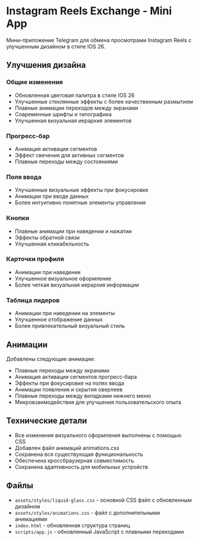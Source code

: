 # Instagram Reels Exchange - Mini App

Мини-приложение Telegram для обмена просмотрами Instagram Reels с улучшенным дизайном в стиле IOS 26.

## Улучшения дизайна

### Общие изменения
- Обновленная цветовая палитра в стиле IOS 26
- Улучшенные стеклянные эффекты с более качественным размытием
- Плавные анимации переходов между экранами
- Современные шрифты и типографика
- Улучшенная визуальная иерархия элементов

### Прогресс-бар
- Анимация активации сегментов
- Эффект свечения для активных сегментов
- Плавные переходы между состояниями

### Поля ввода
- Улучшенные визуальные эффекты при фокусировке
- Анимации при вводе данных
- Более интуитивно понятные элементы управления

### Кнопки
- Плавные анимации при наведении и нажатии
- Эффекты обратной связи
- Улучшенная кликабельность

### Карточки профиля
- Анимации при наведении
- Улучшенное визуальное оформление
- Более четкая визуальная иерархия информации

### Таблица лидеров
- Анимации при наведении на элементы
- Улучшенное отображение данных
- Более привлекательный визуальный стиль

## Анимации

Добавлены следующие анимации:
- Плавные переходы между экранами
- Анимация активации сегментов прогресс-бара
- Эффекты при фокусировке на полях ввода
- Анимации появления и скрытия оверлеев
- Плавные переходы между вкладками нижнего меню
- Микровзаимодействия для улучшения пользовательского опыта

## Технические детали

- Все изменения визуального оформления выполнены с помощью CSS
- Добавлен файл анимаций animations.css
- Сохранена вся существующая функциональность
- Обеспечена кроссбраузерная совместимость
- Сохранена адаптивность для мобильных устройств

## Файлы

- `assets/styles/liquid-glass.css` - основной CSS файл с обновленным дизайном
- `assets/styles/animations.css` - файл с дополнительными анимациями
- `index.html` - обновленная структура страниц
- `scripts/app.js` - обновленный JavaScript с плавными переходами